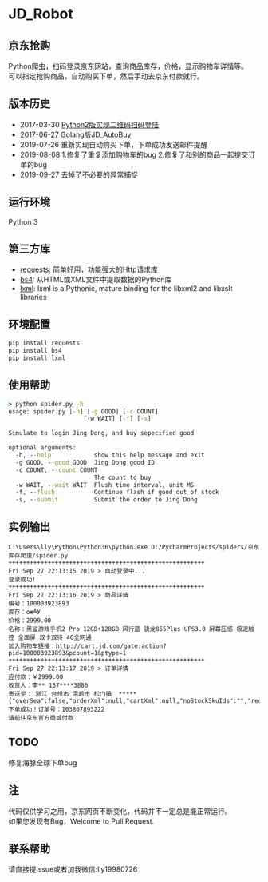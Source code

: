 # JD_Robot

## 京东抢购
Python爬虫，扫码登录京东网站，查询商品库存，价格，显示购物车详情等。<br/>
可以指定抢购商品，自动购买下单，然后手动去京东付款就行。

## 版本历史
+ 2017-03-30 [Python2版实现二维码扫码登陆](https://github.com/Adyzng/jd-autobuy)
+ 2017-06-27 [Golang版JD_AutoBuy](https://github.com/Adyzng/go-jd)
+ 2019-07-26 重新实现自动购买下单，下单成功发送邮件提醒
+ 2019-08-08 1.修复了重复添加购物车的bug  2.修复了和别的商品一起提交订单的bug
+ 2019-09-27 去掉了不必要的异常捕捉


## 运行环境
Python 3


## 第三方库
- [requests][1]: 简单好用，功能强大的Http请求库
- [bs4][2]: 从HTML或XML文件中提取数据的Python库
- [lxml][2]: lxml is a Pythonic, mature binding for the libxml2 and libxslt libraries



## 环境配置
``` Python
pip install requests
pip install bs4
pip install lxml
```


## 使用帮助
``` cmd
> python spider.py -h
usage: spider.py [-h] [-g GOOD] [-c COUNT]
                     [-w WAIT] [-f] [-s]

Simulate to login Jing Dong, and buy sepecified good

optional arguments:
  -h, --help            show this help message and exit
  -g GOOD, --good GOOD  Jing Dong good ID
  -c COUNT, --count COUNT
                        The count to buy
  -w WAIT, --wait WAIT  Flush time interval, unit MS
  -f, --flush           Continue flash if good out of stock
  -s, --submit          Submit the order to Jing Dong
```

## 实例输出
``` python3 spider.py
C:\Users\lly\Python\Python36\python.exe D:/PycharmProjects/spiders/京东库存爬虫/spider.py
+++++++++++++++++++++++++++++++++++++++++++++++++++++++
Fri Sep 27 22:13:15 2019 > 自动登录中... 
登录成功!
+++++++++++++++++++++++++++++++++++++++++++++++++++++++
Fri Sep 27 22:13:16 2019 > 商品详情
编号：100003923893
库存：ож╩У
价格：2999.00
名称：黑鲨游戏手机2 Pro 12GB+128GB 风行蓝 骁龙855Plus UFS3.0 屏幕压感 极速触控 全面屏 双卡双待 4G全网通
加入购物车链接：http://cart.jd.com/gate.action?pid=100003923893&pcount=1&ptype=1
+++++++++++++++++++++++++++++++++++++++++++++++++++++++
Fri Sep 27 22:13:17 2019 > 订单详情
应付款：￥2999.00
收货人：李** 137****3886
寄送至： 浙江 台州市 温岭市 松门镇  *****
{"overSea":false,"orderXml":null,"cartXml":null,"noStockSkuIds":"","reqInfo":null,"hasJxj":false,"addedServiceList":null,"sign":null,"pin":"jd_5e7c70b95c7bb","needCheckCode":false,"resultCode":0,"success":true,"orderId":103867893222,"submitSkuNum":1,"deductMoneyFlag":0,"goJumpOrderCenter":false,"payInfo":null,"scaleSkuInfoListVO":null,"purchaseSkuInfoListVO":null,"noSupportHomeServiceSkuList":null,"msgMobile":null,"addressVO":null,"msgUuid":null,"message":null}
下单成功！订单号：103867893222
请前往京东官方商城付款
```

## TODO
修复海豚全球下单bug


## 注
代码仅供学习之用，京东网页不断变化，代码并不一定总是能正常运行。<br/>
如果您发现有Bug，Welcome to Pull Request.
## 联系帮助
请直接提issue或者加我微信:lly19980726


[1]: http://docs.python-requests.org
[2]: https://www.crummy.com/software/BeautifulSoup

